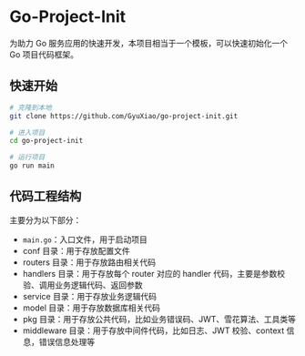 # Go-Project-Init

为助力 Go 服务应用的快速开发，本项目相当于一个模板，可以快速初始化一个 Go 项目代码框架。

## 快速开始

```bash
# 克隆到本地
git clone https://github.com/GyuXiao/go-project-init.git

# 进入项目
cd go-project-init

# 运行项目
go run main
```

## 代码工程结构

主要分为以下部分：
- `main.go`：入口文件，用于启动项目
- conf 目录：用于存放配置文件
- routers 目录：用于存放路由相关代码
- handlers 目录：用于存放每个 router 对应的 handler 代码，主要是参数校验、调用业务逻辑代码、返回参数
- service 目录：用于存放业务逻辑代码
- model 目录：用于存放数据库相关代码
- pkg 目录：用于存放公共代码，比如业务错误码、JWT、雪花算法、工具类等
- middleware 目录：用于存放中间件代码，比如日志、JWT 校验、context 信息，错误信息处理等
